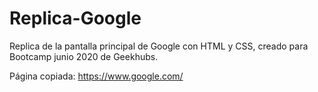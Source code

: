 # Replica-Google
Replica de la pantalla principal de Google con HTML y CSS, creado para Bootcamp junio 2020 de Geekhubs.

Página copiada: https://www.google.com/
